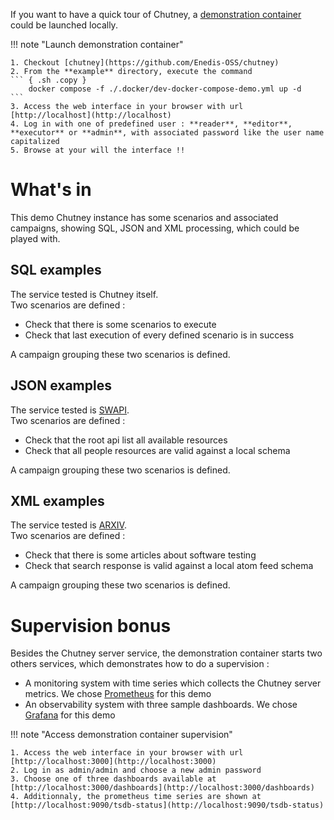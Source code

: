 <!--
  ~ SPDX-FileCopyrightText: 2017-2024 Enedis
  ~
  ~ SPDX-License-Identifier: Apache-2.0
  ~
-->

If you want to have a quick tour of Chutney, a [demonstration container](https://github.com/Enedis-OSS/chutney/blob/a55aadce85de6fa99c0d653286200a16bfdf1176/example/.docker/dev-docker-compose-demo.yml) could be launched locally.

!!! note "Launch demonstration container"

    1. Checkout [chutney](https://github.com/Enedis-OSS/chutney)
    2. From the **example** directory, execute the command
    ``` { .sh .copy }
        docker compose -f ./.docker/dev-docker-compose-demo.yml up -d
    ```
    3. Access the web interface in your browser with url [http://localhost](http://localhost)
    4. Log in with one of predefined user : **reader**, **editor**, **executor** or **admin**, with associated password like the user name capitalized
    5. Browse at your will the interface !!

# What's in

This demo Chutney instance has some scenarios and associated campaigns, showing SQL, JSON and XML processing, which could be played with.

## SQL examples

The service tested is Chutney itself.  
Two scenarios are defined :

 * Check that there is some scenarios to execute
 * Check that last execution of every defined scenario is in success

A campaign grouping these two scenarios is defined.

## JSON examples

The service tested is [SWAPI](https://swapi.dev/api).  
Two scenarios are defined :

 * Check that the root api list all available resources
 * Check that all people resources are valid against a local schema

A campaign grouping these two scenarios is defined.

## XML examples

The service tested is [ARXIV](http://export.arxiv.org/api).  
Two scenarios are defined :

 * Check that there is some articles about software testing
 * Check that search response is valid against a local atom feed schema

A campaign grouping these two scenarios is defined.

# Supervision bonus

Besides the Chutney server service, the demonstration container starts two others services, which demonstrates how to do a supervision :

 * A monitoring system with time series which collects the Chutney server metrics. We chose [Prometheus](https://prometheus.io/) for this demo
 * An observability system with three sample dashboards. We chose [Grafana](https://grafana.com/) for this demo

!!! note "Access demonstration container supervision"

    1. Access the web interface in your browser with url [http://localhost:3000](http://localhost:3000)
    2. Log in as admin/admin and choose a new admin password
    3. Choose one of three dashboards available at [http://localhost:3000/dashboards](http://localhost:3000/dashboards)
    4. Additionnaly, the prometheus time series are shown at [http://localhost:9090/tsdb-status](http://localhost:9090/tsdb-status)
